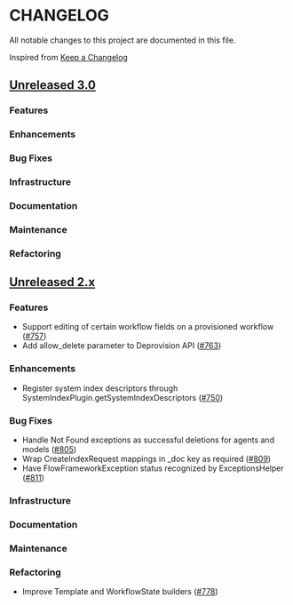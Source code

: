 # CHANGELOG
All notable changes to this project are documented in this file.

Inspired from [Keep a Changelog](https://keepachangelog.com/en/1.1.0/)

## [Unreleased 3.0](https://github.com/opensearch-project/flow-framework/compare/2.x...HEAD)
### Features
### Enhancements
### Bug Fixes
### Infrastructure
### Documentation
### Maintenance
### Refactoring

## [Unreleased 2.x](https://github.com/opensearch-project/flow-framework/compare/2.14...2.x)
### Features
- Support editing of certain workflow fields on a provisioned workflow ([#757](https://github.com/opensearch-project/flow-framework/pull/757))
- Add allow_delete parameter to Deprovision API ([#763](https://github.com/opensearch-project/flow-framework/pull/763))

### Enhancements
- Register system index descriptors through SystemIndexPlugin.getSystemIndexDescriptors ([#750](https://github.com/opensearch-project/flow-framework/pull/750))

### Bug Fixes
- Handle Not Found exceptions as successful deletions for agents and models ([#805](https://github.com/opensearch-project/flow-framework/pull/805))
- Wrap CreateIndexRequest mappings in _doc key as required ([#809](https://github.com/opensearch-project/flow-framework/pull/809))
- Have FlowFrameworkException status recognized by ExceptionsHelper ([#811](https://github.com/opensearch-project/flow-framework/pull/811))

### Infrastructure
### Documentation
### Maintenance
### Refactoring
- Improve Template and WorkflowState builders ([#778](https://github.com/opensearch-project/flow-framework/pull/778))
